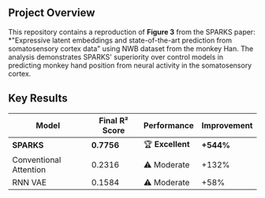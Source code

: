 
##  **Project Overview**

This repository contains a reproduction of **Figure 3** from the SPARKS paper: *"Expressive latent embeddings and state-of-the-art prediction from somatosensory cortex data" using NWB dataset from the monkey Han. The analysis demonstrates SPARKS' superiority over control models in predicting monkey hand position from neural activity in the somatosensory cortex.

##  **Key Results**

| Model | Final R² Score | Performance | Improvement |
|-------|----------------|-------------|-------------|
| **SPARKS** | **0.7756** | 🏆 **Excellent** | **+544%** |
| Conventional Attention | 0.2316 | ⚠️ Moderate | +132% |
| RNN VAE | 0.1584 | ⚠️ Moderate | +58% |


